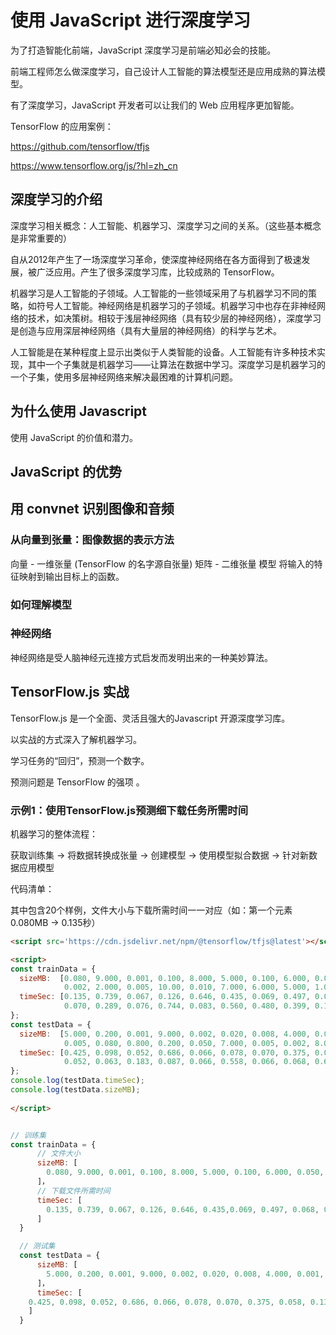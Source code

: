 # 使用 JavaScript 进行深度学习

为了打造智能化前端，JavaScript 深度学习是前端必知必会的技能。

前端工程师怎么做深度学习，自己设计人工智能的算法模型还是应用成熟的算法模型。

有了深度学习，JavaScript 开发者可以让我们的 Web 应用程序更加智能。

 TensorFlow 的应用案例：

 <https://github.com/tensorflow/tfjs>

 <https://www.tensorflow.org/js/?hl=zh_cn>

## 深度学习的介绍

深度学习相关概念：人工智能、机器学习、深度学习之间的关系。（这些基本概念是非常重要的）

自从2012年产生了一场深度学习革命，使深度神经网络在各方面得到了极速发展，被广泛应用。产生了很多深度学习库，比较成熟的 TensorFlow。

机器学习是人工智能的子领域。人工智能的一些领域采用了与机器学习不同的策略，如符号人工智能。神经网络是机器学习的子领域。机器学习中也存在非神经网络的技术，如决策树。相较于浅层神经网络（具有较少层的神经网络），深度学习是创造与应用深层神经网络（具有大量层的神经网络）的科学与艺术。

人工智能是在某种程度上显示出类似于人类智能的设备。人工智能有许多种技术实现，其中一个子集就是机器学习——让算法在数据中学习。深度学习是机器学习的一个子集，使用多层神经网络来解决最困难的计算机问题。


## 为什么使用 Javascript

使用 JavaScript 的价值和潜力。

## JavaScript 的优势

## 用 convnet 识别图像和音频

### 从向量到张量：图像数据的表示方法

向量 - 一维张量 (TensorFlow 的名字源自张量)
矩阵 - 二维张量
模型 将输入的特征映射到输出目标上的函数。

### 如何理解模型

### 神经网络

神经网络是受人脑神经元连接方式启发而发明出来的一种美妙算法。


## TensorFlow.js 实战

TensorFlow.js 是一个全面、灵活且强大的Javascript 开源深度学习库。


以实战的方式深入了解机器学习。

学习任务的“回归”，预测一个数字。

预测问题是 TensorFlow 的强项 。


### 示例1：使用TensorFlow.js预测细下载任务所需时间

机器学习的整体流程：

获取训练集 -> 将数据转换成张量 -> 创建模型 -> 使用模型拟合数据 -> 针对新数据应用模型

代码清单：

其中包含20个样例，文件大小与下载所需时间一一对应（如：第一个元素0.080MB -> 0.135秒）

```html
<script src='https://cdn.jsdelivr.net/npm/@tensorflow/tfjs@latest'></script>

<script>
const trainData = {
  sizeMB:  [0.080, 9.000, 0.001, 0.100, 8.000, 5.000, 0.100, 6.000, 0.050, 0.500,
            0.002, 2.000, 0.005, 10.00, 0.010, 7.000, 6.000, 5.000, 1.000, 1.000],
  timeSec: [0.135, 0.739, 0.067, 0.126, 0.646, 0.435, 0.069, 0.497, 0.068, 0.116,
            0.070, 0.289, 0.076, 0.744, 0.083, 0.560, 0.480, 0.399, 0.153, 0.149]
};
const testData = {
  sizeMB:  [5.000, 0.200, 0.001, 9.000, 0.002, 0.020, 0.008, 4.000, 0.001, 1.000,
            0.005, 0.080, 0.800, 0.200, 0.050, 7.000, 0.005, 0.002, 8.000, 0.008],
  timeSec: [0.425, 0.098, 0.052, 0.686, 0.066, 0.078, 0.070, 0.375, 0.058, 0.136,
            0.052, 0.063, 0.183, 0.087, 0.066, 0.558, 0.066, 0.068, 0.610, 0.057]
};
console.log(testData.timeSec);
console.log(testData.sizeMB);
  
</script>

```

```js

// 训练集 
const trainData = {
      // 文件大小 
      sizeMB: [
        0.080, 9.000, 0.001, 0.100, 8.000, 5.000, 0.100, 6.000, 0.050, 0.500, 0.002, 2.000, 0.005, 10.00, 0.010, 7.000, 6.000, 5.000, 1.000, 1.000
      ]，
      // 下载文件所需时间
      timeSec: [
        0.135, 0.739, 0.067, 0.126, 0.646, 0.435,0.069, 0.497, 0.068, 0.116, 0.070, 0.289, 0.076, 0.744,0.083,0.560, 0.480, 0.399,0.153,0.149
      ]
  }

  // 测试集
  const testData = {
      sizeMB: [
        5.000, 0.200, 0.001, 9.000, 0.002, 0.020, 0.008, 4.000, 0.001, 1.000, 0.005, 0.080, 0.800, 0.200, 0.050, 7.000, 0.005, 0.002, 8.000, 0.008
      ]，
      timeSec: [
    0.425, 0.098, 0.052, 0.686, 0.066, 0.078, 0.070, 0.375, 0.058, 0.136,0.052, 0.063, 0.183, 0.087, 0.066, 0.558, 0.066, 0.068, 0.610, 0.057
    ]
  }
  
```